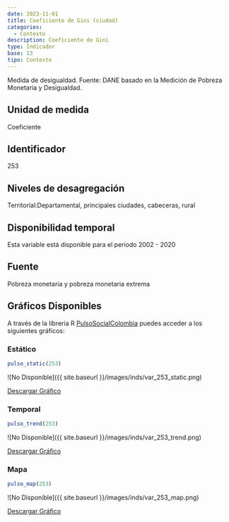 ```yaml
---
date: 2023-11-01
title: Coeficiente de Gini (ciudad)
categories:
  - Contexto
description: Coeficiente de Gini
type: Indicador
base: 13
tipo: Contexto
--- 
```


Medida de desigualdad.
Fuente: DANE basado en la Medición de Pobreza Monetaria y Desigualdad.

## Unidad de medida
Coeficiente

## Identificador
253

## Niveles de desagregación
Territorial:Departamental, principales ciudades, cabeceras, rural

## Disponibilidad temporal
Esta variable está disponible para el periodo 2002 - 2020

## Fuente
Pobreza monetaria y pobreza monetaria extrema

## Gráficos Disponibles

A través de la libreria R [PulsoSocialColombia](https://github.com/pulsosocialcolombia/PulsoSocialColombia) puedes acceder a los siguientes gráficos:

### Estático

``` R
pulso_static(253)
```

![No Disponible]({{ site.baseurl }}/images/inds/var_253_static.png)

<a href='{{ site.baseurl }}/images/inds/var_253_static.png'>Descargar Gráfico</a>

### Temporal

``` R
pulso_trend(253)
```

![No Disponible]({{ site.baseurl }}/images/inds/var_253_trend.png)

<a href='{{ site.baseurl }}/images/inds/var_253_trend.png'>Descargar Gráfico</a>

### Mapa

``` R
pulso_map(253)
```

![No Disponible]({{ site.baseurl }}/images/inds/var_253_map.png)

<a href='{{ site.baseurl }}/images/inds/var_253_map.png'>Descargar Gráfico</a>